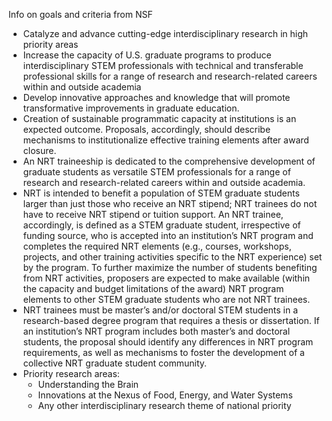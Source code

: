 Info on goals and criteria from NSF

* Catalyze and advance cutting-edge interdisciplinary research in high priority areas
* Increase the capacity of U.S. graduate programs to produce interdisciplinary STEM professionals with technical and transferable professional skills for a range of research and research-related careers within and outside academia
* Develop innovative approaches and knowledge that will promote transformative improvements in graduate education.
* Creation of sustainable programmatic capacity at institutions is an expected outcome. Proposals, accordingly, should describe mechanisms to institutionalize effective training elements after award closure.
* An NRT traineeship is dedicated to the comprehensive development of graduate students as versatile STEM professionals for a range of research and research-related careers within and outside academia.
* NRT is intended to benefit a population of STEM graduate students larger than just those who receive an NRT stipend; NRT trainees do not have to receive NRT stipend or tuition support. An NRT trainee, accordingly, is defined as a STEM graduate student, irrespective of funding source, who is accepted into an institution’s NRT program and completes the required NRT elements (e.g., courses, workshops, projects, and other training activities specific to the NRT experience) set by the program. To further maximize the number of students benefiting from NRT activities, proposers are expected to make available (within the capacity and budget limitations of the award) NRT program elements to other STEM graduate students who are not NRT trainees.
* NRT trainees must be master’s and/or doctoral STEM students in a research-based degree program that requires a thesis or dissertation. If an institution’s NRT program includes both master’s and doctoral students, the proposal should identify any differences in NRT program requirements, as well as mechanisms to foster the development of a collective NRT graduate student community.
* Priority research areas:
  * Understanding the Brain
  * Innovations at the Nexus of Food, Energy, and Water Systems
  * Any other interdisciplinary research theme of national priority
